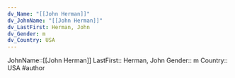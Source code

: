 ```yaml
---
dv_Name: "[[John Herman]]"
dv_JohnName: "[[John Herman]]"
dv_LastFirst: Herman, John
dv_Gender: m
dv_Country: USA
---
```

JohnName::[[John Herman]]
LastFirst:: Herman, John
Gender:: m
Country:: USA
#author
